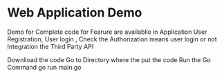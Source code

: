 # Web Application Demo
Demo for Complete  code for
Fearure are availablle  in Application
User Registration, User login  ,
Check the Authorization  means user login or not 
Integration the Third Party API 

 Downlload the code
 Go to Directory  where the put the code
 Run the Go Command
  go run main.go
 

